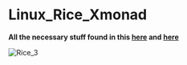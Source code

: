 # Linux_Rice_Xmonad

**All the necessary stuff found in this [here](https://github.com/VaughnValle/blue-sky/blob/master/README.md) and [here](https://github.com/miscellaneous-mice/My_Linux_config)**

![Rice_3](https://github.com/miscellaneous-mice/Xmonad_Rice/assets/79500624/b1e5527c-762c-40b9-ab24-4a793d840588)
